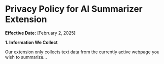 # <!DOCTYPE html>
<html lang="en">
<head>
    <meta charset="UTF-8">
    <meta name="viewport" content="width=device-width, initial-scale=1.0">
    <title>Privacy Policy</title>
</head>
<body>
    <h1>Privacy Policy for AI Summarizer Extension</h1>
    <p><strong>Effective Date:</strong> [February 2, 2025]</p>
    <p><strong>1. Information We Collect</strong></p>
    <p>Our extension only collects text data from the currently active webpage you wish to summarize...</p>
    <!-- Add the rest of your privacy policy content here -->
</body>
</html>

